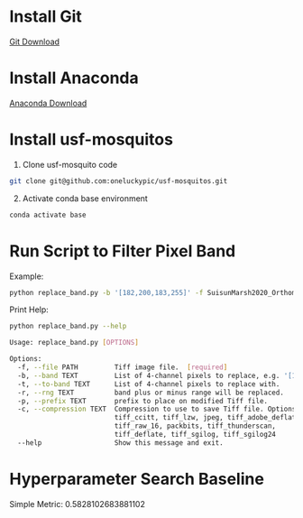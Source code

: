 # Install Git

[Git Download](https://git-scm.com/downloads)

# Install Anaconda

[Anaconda Download](https://www.anaconda.com/products/individual)

# Install usf-mosquitos

1. Clone usf-mosquito code
```bash
git clone git@github.com:oneluckypic/usf-mosquitos.git
```

2. Activate conda base environment
```bash
conda activate base
```

# Run Script to Filter Pixel Band

Example:
```bash
python replace_band.py -b '[182,200,183,255]' -f SuisunMarsh2020_Orthomosaic_export_WedMay06033950.811478.tif
```

Print Help:
```bash
python replace_band.py --help

Usage: replace_band.py [OPTIONS]

Options:
  -f, --file PATH         Tiff image file.  [required]
  -b, --band TEXT         List of 4-channel pixels to replace, e.g. '[182, 200, 183, 255]'.  [required]
  -t, --to-band TEXT      List of 4-channel pixels to replace with.
  -r, --rng TEXT          band plus or minus range will be replaced.
  -p, --prefix TEXT       prefix to place on modified Tiff file.
  -c, --compression TEXT  Compression to use to save Tiff file. Options: raw,
                          tiff_ccitt, tiff_lzw, jpeg, tiff_adobe_deflate,
                          tiff_raw_16, packbits, tiff_thunderscan,
                          tiff_deflate, tiff_sgilog, tiff_sgilog24
  --help                  Show this message and exit.
```

# Hyperparameter Search Baseline

Simple Metric: 0.5828102683881102
